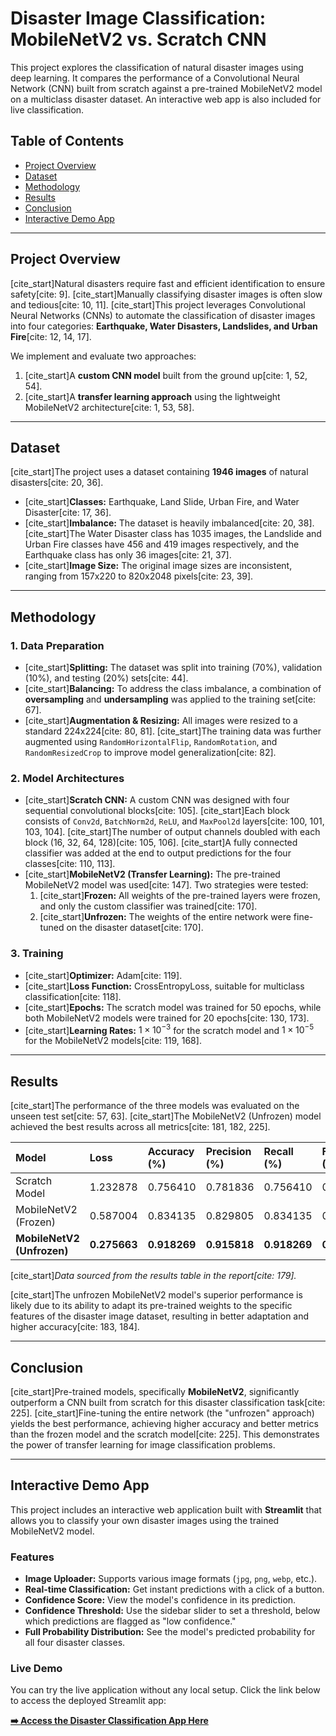 # Disaster Image Classification: MobileNetV2 vs. Scratch CNN

This project explores the classification of natural disaster images using deep learning. It compares the performance of a Convolutional Neural Network (CNN) built from scratch against a pre-trained MobileNetV2 model on a multiclass disaster dataset. An interactive web app is also included for live classification.

## Table of Contents
* [Project Overview](#project-overview)
* [Dataset](#dataset)
* [Methodology](#methodology)
* [Results](#results)
* [Conclusion](#conclusion)
* [Interactive Demo App](#interactive-demo-app)
---

## Project Overview

[cite_start]Natural disasters require fast and efficient identification to ensure safety[cite: 9]. [cite_start]Manually classifying disaster images is often slow and tedious[cite: 10, 11]. [cite_start]This project leverages Convolutional Neural Networks (CNNs) to automate the classification of disaster images into four categories: **Earthquake, Water Disasters, Landslides, and Urban Fire**[cite: 12, 14, 17].

We implement and evaluate two approaches:
1.  [cite_start]A **custom CNN model** built from the ground up[cite: 1, 52, 54].
2.  [cite_start]A **transfer learning approach** using the lightweight MobileNetV2 architecture[cite: 1, 53, 58].

---

## Dataset

[cite_start]The project uses a dataset containing **1946 images** of natural disasters[cite: 20, 36].

* [cite_start]**Classes:** Earthquake, Land Slide, Urban Fire, and Water Disaster[cite: 17, 36].
* [cite_start]**Imbalance:** The dataset is heavily imbalanced[cite: 20, 38]. [cite_start]The Water Disaster class has 1035 images, the Landslide and Urban Fire classes have 456 and 419 images respectively, and the Earthquake class has only 36 images[cite: 21, 37].
* [cite_start]**Image Size:** The original image sizes are inconsistent, ranging from 157x220 to 820x2048 pixels[cite: 23, 39].

---

## Methodology

### 1. Data Preparation
* [cite_start]**Splitting:** The dataset was split into training (70%), validation (10%), and testing (20%) sets[cite: 44].
* [cite_start]**Balancing:** To address the class imbalance, a combination of **oversampling** and **undersampling** was applied to the training set[cite: 67].
* [cite_start]**Augmentation & Resizing:** All images were resized to a standard 224x224[cite: 80, 81]. [cite_start]The training data was further augmented using `RandomHorizontalFlip`, `RandomRotation`, and `RandomResizedCrop` to improve model generalization[cite: 82].

### 2. Model Architectures
* [cite_start]**Scratch CNN:** A custom CNN was designed with four sequential convolutional blocks[cite: 105]. [cite_start]Each block consists of `Conv2d`, `BatchNorm2d`, `ReLU`, and `MaxPool2d` layers[cite: 100, 101, 103, 104]. [cite_start]The number of output channels doubled with each block (16, 32, 64, 128)[cite: 105, 106]. [cite_start]A fully connected classifier was added at the end to output predictions for the four classes[cite: 110, 113].
* [cite_start]**MobileNetV2 (Transfer Learning):** The pre-trained MobileNetV2 model was used[cite: 147]. Two strategies were tested:
    1.  [cite_start]**Frozen:** All weights of the pre-trained layers were frozen, and only the custom classifier was trained[cite: 170].
    2.  [cite_start]**Unfrozen:** The weights of the entire network were fine-tuned on the disaster dataset[cite: 170].

### 3. Training
* [cite_start]**Optimizer:** Adam[cite: 119].
* [cite_start]**Loss Function:** CrossEntropyLoss, suitable for multiclass classification[cite: 118].
* [cite_start]**Epochs:** The scratch model was trained for 50 epochs, while both MobileNetV2 models were trained for 20 epochs[cite: 130, 173].
* [cite_start]**Learning Rates:** $1 \times 10^{-3}$ for the scratch model and $1 \times 10^{-5}$ for the MobileNetV2 models[cite: 119, 168].

---

## Results

[cite_start]The performance of the three models was evaluated on the unseen test set[cite: 57, 63]. [cite_start]The MobileNetV2 (Unfrozen) model achieved the best results across all metrics[cite: 181, 182, 225].

| Model | Loss | Accuracy (%) | Precision (%) | Recall (%) | F1-Score (%) |
| :--- | :--- | :--- | :--- | :--- | :--- |
| Scratch Model | 1.232878 | 0.756410 | 0.781836 | 0.756410 | 0.757539 |
| MobileNetV2 (Frozen) | 0.587004 | 0.834135 | 0.829805 | 0.834135 | 0.819009 |
| **MobileNetV2 (Unfrozen)** | **0.275663** | **0.918269** | **0.915818** | **0.918269** | **0.912862** |
[cite_start]_Data sourced from the results table in the report[cite: 179]._

[cite_start]The unfrozen MobileNetV2 model's superior performance is likely due to its ability to adapt its pre-trained weights to the specific features of the disaster image dataset, resulting in better adaptation and higher accuracy[cite: 183, 184].

---

## Conclusion

[cite_start]Pre-trained models, specifically **MobileNetV2**, significantly outperform a CNN built from scratch for this disaster classification task[cite: 225]. [cite_start]Fine-tuning the entire network (the "unfrozen" approach) yields the best performance, achieving higher accuracy and better metrics than the frozen model and the scratch model[cite: 225]. This demonstrates the power of transfer learning for image classification problems.

---

## Interactive Demo App

This project includes an interactive web application built with **Streamlit** that allows you to classify your own disaster images using the trained MobileNetV2 model.

### Features
* **Image Uploader:** Supports various image formats (`jpg`, `png`, `webp`, etc.).
* **Real-time Classification:** Get instant predictions with a click of a button.
* **Confidence Score:** View the model's confidence in its prediction.
* **Confidence Threshold:** Use the sidebar slider to set a threshold, below which predictions are flagged as "low confidence."
* **Full Probability Distribution:** See the model's predicted probability for all four disaster classes.



### Live Demo
You can try the live application without any local setup. Click the link below to access the deployed Streamlit app:

**[➡️ Access the Disaster Classification App Here](https://disaster-app-classificationpy-uujevwjsxu8gqgmrjzgdot.streamlit.app/)**
